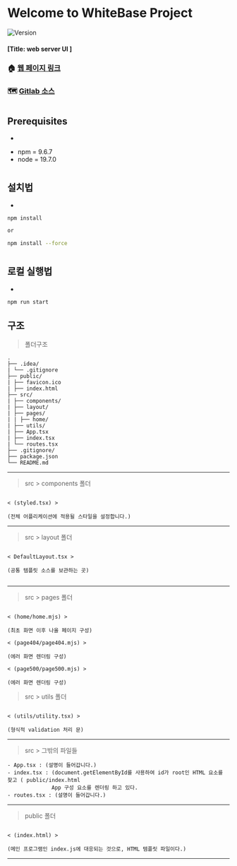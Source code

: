 # Welcome to WhiteBase Project 
![Version](https://img.shields.io/badge/version-2.0.0-blue.svg?cacheSeconds=2592000)
#### [Title: web server UI ]

### 🏠 [웹 페이지 링크](http://localhost:3000)
### 🗺 [Gitlab 소스](https://gitlab.wb.mzcstc.com/users/sign_in)
#

## Prerequisites
*
- npm = 9.6.7
- node = 19.7.0

#

## 설치법
*
```sh
npm install

or

npm install --force
```

#

## 로컬 실행법 
*
```sh
npm run start

```

## 구조

> 폴더구조
```
.
├── .idea/
| └── .gitignore
├── public/
| ├── favicon.ico
| ├── index.html
├── src/
| ├── components/
| ├── layout/
| ├── pages/
| | ├── home/
| ├── utils/
| ├── App.tsx
| ├── index.tsx
| └── routes.tsx
├── .gitignore/
├── package.json
└── README.md
```

----

> src > components 폴더
```

< (styled.tsx) >

(전체 어플리케이션에 적용될 스타일을 설정합니다.)

```

----

> src > layout 폴더
```

< DefaultLayout.tsx >

(공통 템플릿 소스를 보관하는 곳)


```


----

> src > pages 폴더
```

< (home/home.mjs) >

(최초 화면 이후 나올 페이지 구성)

< (page404/page404.mjs) >

(에러 화면 렌더링 구성)

< (page500/page500.mjs) >

(에러 화면 렌더링 구성)

```

> src > utils 폴더
```

< (utils/utility.tsx) >

(형식적 validation 처리 문)

```

----

> src > 그밖의 파일들
```
- App.tsx : (설명이 들어갑니다.)
- index.tsx : (document.getElementById를 사용하여 id가 root인 HTML 요소를 찾고 ( public/index.html 
              App 구성 요소를 렌더링 하고 있다.
- routes.tsx : (설명이 들어갑니다.)

```

----

> public 폴더
```

< (index.html) >

(메인 프로그램인 index.js에 대응되는 것으로, HTML 템플릿 파일이다.)

```

----

